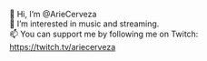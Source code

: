 👋 Hi, I’m @ArieCerveza</br>
👀 I’m interested in music and streaming.</br>
📫 You can support me by following me on Twitch: https://twitch.tv/ariecerveza

<!---
ArieCerveza/ArieCerveza is a ✨ special ✨ repository because its `README.md` (this file) appears on your GitHub profile.
You can click the Preview link to take a look at your changes.
--->
